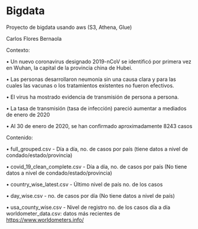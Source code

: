 # Bigdata
Proyecto de bigdata usando aws (S3, Athena, Glue)

Carlos Flores Bernaola

Contexto:

•	Un nuevo coronavirus designado 2019-nCoV se identificó por primera vez en Wuhan, la capital de la provincia china de Hubei.

•	Las personas desarrollaron neumonía sin una causa clara y para las cuales las vacunas o los tratamientos existentes no fueron efectivos.

•	El virus ha mostrado evidencia de transmisión de persona a persona.

•	La tasa de transmisión (tasa de infección) pareció aumentar a mediados de enero de 2020

•	Al 30 de enero de 2020, se han confirmado aproximadamente 8243 casos

Contenido:

•	full_grouped.csv - Día a día, no. de casos por país (tiene datos a nivel de condado/estado/provincia)

•	covid_19_clean_complete.csv - Día a día, no. de casos por país (No tiene datos a nivel de condado/estado/provincia)

•	country_wise_latest.csv - Último nivel de país no. de los casos

•	day_wise.csv - no. de casos por día (No tiene datos a nivel de país)

•	usa_county_wise.csv - Nivel de registro no. de los casos día a día worldometer_data.csv: datos más recientes de https://www.worldometers.info/
